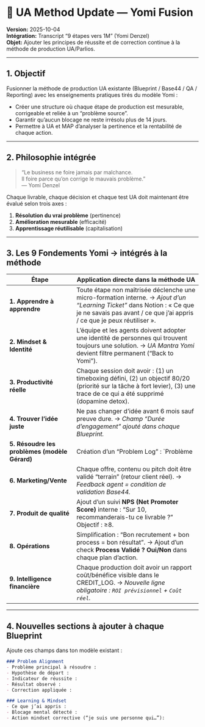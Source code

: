 # 🧠 UA Method Update — Yomi Fusion
**Version:** 2025-10-04  
**Intégration:** Transcript “9 étapes vers 1M” (Yomi Denzel)  
**Objet:** Ajouter les principes de réussite et de correction continue à la méthode de production UA/Parlios.

---

## 1. Objectif
Fusionner la méthode de production UA existante (Blueprint / Base44 / QA / Reporting) avec les enseignements pratiques tirés du modèle Yomi :
- Créer une structure où chaque étape de production est mesurable, corrigeable et reliée à un “problème source”.
- Garantir qu’aucun blocage ne reste irrésolu plus de 14 jours.
- Permettre à UA et MAP d’analyser la pertinence et la rentabilité de chaque action.

---

## 2. Philosophie intégrée
> “Le business ne foire jamais par malchance.  
> Il foire parce qu’on corrige le mauvais problème.”  
> — Yomi Denzel

Chaque livrable, chaque décision et chaque test UA doit maintenant être évalué selon trois axes :

1. **Résolution du vrai problème** (pertinence)
2. **Amélioration mesurable** (efficacité)
3. **Apprentissage réutilisable** (capitalisation)

---

## 3. Les 9 Fondements Yomi → intégrés à la méthode

| Étape | Application directe dans la méthode UA |
|-------|-----------------------------------------|
| **1. Apprendre à apprendre** | Toute étape non maîtrisée déclenche une micro-formation interne. → *Ajout d’un “Learning Ticket”* dans Notion : « Ce que je ne savais pas avant / ce que j’ai appris / ce que je peux réutiliser ». |
| **2. Mindset & Identité** | L’équipe et les agents doivent adopter une identité de personnes qui trouvent toujours une solution. → *UA Mantra Yomi* devient filtre permanent (“Back to Yomi”). |
| **3. Productivité réelle** | Chaque session doit avoir : (1) un timeboxing défini, (2) un objectif 80/20 (priorité sur la tâche à fort levier), (3) une trace de ce qui a été supprimé (dopamine detox). |
| **4. Trouver l’idée juste** | Ne pas changer d’idée avant 6 mois sauf preuve dure. → *Champ “Durée d’engagement” ajouté dans chaque Blueprint.* |
| **5. Résoudre les problèmes (modèle Gérard)** | Création d’un “Problem Log” : `Problème | Hypothèse | Action testée | Résultat | Décision`. Vérification automatique par QA Guardian. |
| **6. Marketing/Vente** | Chaque offre, contenu ou pitch doit être validé “terrain” (retour client réel). → *Feedback agent = condition de validation Base44.* |
| **7. Produit de qualité** | Ajout d’un suivi **NPS (Net Promoter Score)** interne : “Sur 10, recommanderais-tu ce livrable ?” Objectif : ≥8. |
| **8. Opérations** | Simplification : “Bon recrutement + bon process = bon résultat”. → Ajout d’un check **Process Validé ? Oui/Non** dans chaque plan d’action. |
| **9. Intelligence financière** | Chaque production doit avoir un rapport coût/bénéfice visible dans le CREDIT_LOG. → *Nouvelle ligne obligatoire : `ROI prévisionnel` + `Coût réel`.* |

---

## 4. Nouvelles sections à ajouter à chaque Blueprint
Ajoute ces champs dans ton modèle existant :

```md
### Problem Alignment
- Problème principal à résoudre :
- Hypothèse de départ :
- Indicateur de réussite :
- Résultat observé :
- Correction appliquée :

### Learning & Mindset
- Ce que j’ai appris :
- Blocage mental détecté :
- Action mindset corrective (“je suis une personne qui…”):
